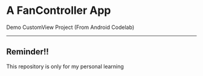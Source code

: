 # A FanController App
Demo CustomView Project (From Android Codelab)

---------------
## Reminder!!
This repository is only for my personal learning